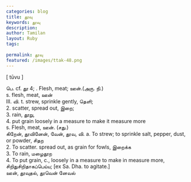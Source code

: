 ```yaml
---
categories: blog
title: தூவு
keywords: தூவு
description: 
author: Tamilan
layout: Ruby
tags: 
 
permalink: தூவு
featured: /images/ttak-48.png
---
```

  
[ tūvu ]  
  
பெ. cf. தூ 4; . Flesh, meat; ஊன்.(அரு. நி.)  
s. flesh, meat, ஊன்  
III. வி. t. strew, sprinkle gently, தெளி;  
2. scatter, spread out, இறை;  
3. rain, தூறு,  
4. put grain loosely in a measure to make it measure more  
s. Flesh, meat, ஊன். (சது.)  
கிறேன், தூவினேன், வேன், தூவ, வி. a. To strew; to sprinkle salt, pepper, dust, or powder, சிதற  
2. To scatter. spread out, as grain for fowls, இறைக்க  
3. To rain, மழைதூற  
4. To put grain, c., loosely in a measure to make in measure more, சிறிதுசிறிதாகப்பெய்ய; [ex Sa. Dha. to agitate.]  
ஊன், தூவுதல், தூவென் னேவல்
